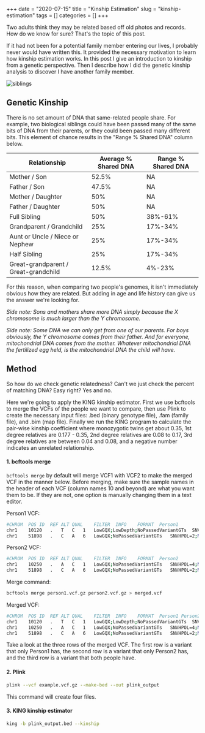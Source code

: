 +++ 
date = "2020-07-15"
title = "Kinship Estimation"
slug = "kinship-estimation"
tags = []
categories = []
+++

Two adults think they may be related based off old photos and records. How do we know for sure? That's the topic of this post.

If it had not been for a potential family member entering our lives, I probably never would have written this. It provided the necessary motivation to learn how kinship estimation works. In this post I give an introduction to kinship from a genetic perspective. Then I describe how I did the genetic kinship analysis to discover I have another family member.


![siblings](/images/siblings.jpg)

## Genetic Kinship

There is no set amount of DNA that same-related people share. For example, two biological siblings could have been passed many of the same bits of DNA from their parents, or they could been passed many different bits. This element of chance results in the "Range % Shared DNA" column below. 


| Relationship | Average % Shared DNA | Range % Shared DNA |
| ----------------- | -------------------- | ------------------ |
| Mother / Son      | 52.5% | NA |
| Father / Son      | 47.5% | NA |
| Mother / Daughter | 50%   | NA |
| Father / Daughter | 50%   | NA |
| Full Sibling      | 50%   | 38%-61% |
| Grandparent / Grandchild | 25%   | 17%-34% |
| Aunt or Uncle / Niece or Nephew | 25%   | 17%-34% |
| Half Sibling | 25%   | 17%-34% |
| Great-grandparent / Great-grandchild | 12.5%   | 4%-23% |


For this reason, when comparing two people's genomes, it isn't immediately obvious how they are related. But adding in age and life history can give us the answer we're looking for.

_Side note: Sons and mothers share more DNA simply because the X chromosome is much larger than the Y chromosome._

_Side note: Some DNA we can only get from one of our parents. For boys obviously, the Y chromosome comes from their father. And for everyone, mitochondrial DNA comes from the mother. Whatever mitochondrial DNA the fertilized egg held, is the mitochondrial DNA the child will have._


## Method

So how do we check genetic relatedness? Can't we just check the percent of matching DNA? Easy right? Yes and no.

Here we're going to apply the KING kinship estimator. First we use bcftools to merge the VCFs of the people we want to  compare, then use Plink to create the necessary input files: .bed (binary genotype file), .fam (family file), and .bim (map file). Finally we run the KING program to calculate the pair-wise kinship coefficient where monozygotic twins get about 0.35, 1st degree relatives are 0.177 - 0.35, 2nd degree relatives are 0.08 to 0.17, 3rd degree relatives are between 0.04 and 0.08, and a negative number indicates an unrelated relationship.


#### 1. bcftools merge

`bcftools merge` by default will merge VCF1 with VCF2 to make the merged VCF in the manner below. Before merging, make sure the sample names in the header of each VCF (column names 10 and beyond) are what you want them to be. If they are not, one option is manually changing them in a text editor.

Person1 VCF:
```sh
#CHROM	POS	ID	REF	ALT	QUAL	FILTER	INFO	FORMAT	Person1
chr1	10120	.	T	C	1	LowGQX;LowDepth;NoPassedVariantGTs	SNVHPOL=4;MQ=6	GT:GQ:GQX:DP:DPF:AD:ADF:ADR:SB:FT:PL	0/1:22:0:2:2:1,1:0,1:1,0:0:LowGQX;LowDepth:30,0,22
chr1	51898	.	C	A	6	LowGQX;NoPassedVariantGTs	SNVHPOL=2;MQ=35	GT:GQ:GQX:DP:DPF:AD:ADF:ADR:SB:FT:PL	0/1:38:5:6:0:4,2:1,2:3,0:2.1:PASS:40,0,101
```
Person2 VCF:
```sh
#CHROM	POS	ID	REF	ALT	QUAL	FILTER	INFO	FORMAT	Person2
chr1	10250	.	A	C	1	LowGQX;NoPassedVariantGTs	SNVHPOL=4;MQ=11	GT:GQ:GQX:DP:DPF:AD:ADF:ADR:SB:FT:PL	0/1:23:0:4:0:3,1:1,0:2,1:0:LowGQX:26,0,80
chr1	51898	.	C	A	6	LowGQX;NoPassedVariantGTs	SNVHPOL=2;MQ=35	GT:GQ:GQX:DP:DPF:AD:ADF:ADR:SB:FT:PL	0/1:17:0:7:0:6,1:3,1:3,0:0:LowGQX:19,0,146
```

Merge command:
```sh
bcftools merge person1.vcf.gz person2.vcf.gz > merged.vcf
```

Merged VCF:
```sh
#CHROM	POS	ID	REF	ALT	QUAL	FILTER	INFO	FORMAT	Person1	Person2
chr1	10120	.	T	C	1	LowGQX;LowDepth;NoPassedVariantGTs	SNVHPOL=4;MQ=6	GT:GQ:GQX:DP:DPF:AD:ADF:ADR:SB:FT:PL	0/1:22:0:2:2:1,1:0,1:1,0:0:LowGQX;LowDepth:30,0,22	./.:.:.:.:.:.:.:.:.:.:.
chr1	10250	.	A	C	1	LowGQX;NoPassedVariantGTs	SNVHPOL=4;MQ=11	GT:GQ:GQX:DP:DPF:AD:ADF:ADR:SB:FT:PL	./.:.:.:.:.:.:.:.:.:.:.	0/1:23:0:4:0:3,1:1,0:2,1:0:LowGQX:26,0,80
chr1	51898	.	C	A	6	LowGQX;NoPassedVariantGTs	SNVHPOL=2;MQ=35	GT:GQ:GQX:DP:DPF:AD:ADF:ADR:SB:FT:PL	0/1:38:5:6:0:4,2:1,2:3,0:2.1:PASS:40,0,101	0/1:17:0:7:0:6,1:3,1:3,0:0:LowGQX:19,0,146
```

Take a look at the three rows of the merged VCF. The first row is a variant that only Person1 has, the second row is a variant that only Person2 has, and the third row is a variant that both people have.

#### 2. Plink

```sh
plink --vcf example.vcf.gz --make-bed --out plink_output
```

This command will create four files.

#### 3. KING kinship estimator

```sh
king -b plink_output.bed --kinship
```
